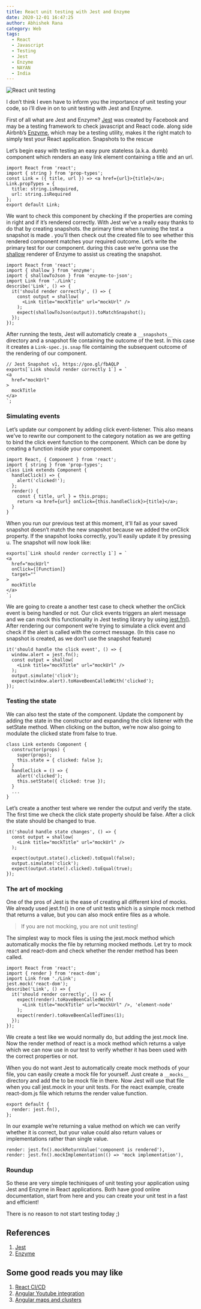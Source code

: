 ```yaml
---
title: React unit testing with Jest and Enzyme
date: 2020-12-01 16:47:25
author: Abhishek Rana
category: Web
tags:
  - React
  - Javascript
  - Testing
  - Jest
  - Enzyme
  - NAYAN
  - India
---
```


![React unit testing](/blog/Web/react-unit-test/banner.jpeg)

I don’t think I even have to inform you the importance of unit testing your code, so i’ll dive in on to unit testing with Jest and Enzyme.

First of all what are Jest and Enzyme? [Jest](https://jestjs.io/) was created by Facebook and may be a testing framework to check javascript and React code. along side Airbnb’s [Enzyme](https://enzymejs.github.io/enzyme/index.html), which may be a testing utility, makes it the right match to simply test your React application.
Snapshots to the rescue

Let’s begin easy with testing an easy pure stateless (a.k.a. dumb) component which renders an easy link element containing a title and an url.
```
import React from 'react';
import { string } from 'prop-types';
const Link = ({ title, url }) => <a href={url}>{title}</a>;
Link.propTypes = {
  title: string.isRequired,
  url: string.isRequired
};
export default Link;
```

We want to check this component by checking if the properties are coming in right and if it’s rendered correctly. With Jest we've a really easy thanks to do that by creating snapshots. the primary time when running the test a snapshot is made . you'll then check out the created file to see whether this rendered component matches your required outcome. Let’s write the primary test for our component. during this case we’re gonna use the [shallow](https://enzymejs.github.io/enzyme/docs/api/shallow.html) renderer of Enzyme to assist us creating the snapshot.
```
import React from 'react';
import { shallow } from 'enzyme';
import { shallowToJson } from 'enzyme-to-json';
import Link from './Link';
describe('Link', () => {
  it('should render correctly', () => {
    const output = shallow(
      <Link title="mockTitle" url="mockUrl" />
    );
    expect(shallowToJson(output)).toMatchSnapshot();
  });
});
```

After running the tests, Jest will automaticly create a `__snapshots__` directory and a snapshot file containing the outcome of the test. In this case it creates a `Link-spec.js.snap` file containing the subsequent outcome of the rendering of our component.
```
// Jest Snapshot v1, https://goo.gl/fbAQLP
exports[`Link should render correctly 1`] = `
<a
  href="mockUrl"
>
  mockTitle
</a>
`;
```


### Simulating events
Let’s update our component by adding click event-listener. This also means we've to rewrite our component to the category notation as we are getting to bind the click event function to the component. Which can be done by creating a function inside your component.
```
import React, { Component } from 'react';
import { string } from 'prop-types';
class Link extends Component {
  handleClick() => {
    alert('clicked!');
  };
  render() {
    const { title, url } = this.props;
    return <a href={url} onClick={this.handleClick}>{title}</a>;
  }
}
```

When you run our previous test at this moment, it'll fail as your saved snapshot doesn’t match the new snapshot because we added the onClick property. If the snapshot looks correctly, you'll easily update it by pressing u. The snapshot will now look like:
```
exports[`Link should render correctly 1`] = `
<a
  href="mockUrl"
  onClick={[Function]}
  target=""
>
  mockTitle
</a>
`;
```

We are going to create a another test case to check whether the onClick event is being handled or not. Our click events triggers an alert message and we can mock this functionality in Jest testing library by using [jest.fn()](https://jestjs.io/docs/en/jest-object). After rendering our component we’re trying to simulate a click event and check if the alert is called with the correct message. (In this case no snapshot is created, as we don’t use the snapshot feature)
```
it('should handle the click event', () => {
  window.alert = jest.fn();
  const output = shallow(
    <Link title="mockTitle" url="mockUrl" />
  );
  output.simulate('click');
  expect(window.alert).toHaveBeenCalledWith('clicked');
});
```

### Testing the state
We can also test the state of the component. Update the component by adding the state in the constructor and expanding the click listener with the setState method. When clicking on the button, we’re now also going to modulate the clicked state from false to true.
```
class Link extends Component {
  constructor(props) {
    super(props);
    this.state = { clicked: false };
  }
  handleClick = () => {
    alert('clicked');
    this.setState({ clicked: true });
  }
  ...
}
```

Let’s create a another test where we render the output and verify the state. The first time we check the click state property should be false. After a click the state should be changed to true.
```
it('should handle state changes', () => {
  const output = shallow(
    <Link title="mockTitle" url="mockUrl" />
  );
  
  expect(output.state().clicked).toEqual(false);
  output.simulate('click');
  expect(output.state().clicked).toEqual(true);
});
```

### The art of mocking
One of the pros of Jest is the ease of creating all different kind of mocks. We already used jest.fn() in one of unit tests which is a simple mock method that returns a value, but you can also mock entire files as a whole.

> If you are not mocking, you are not unit testing!

The simplest way to mock files is using the jest.mock method which automatically mocks the file by returning mocked methods. Let try to mock react and react-dom and check whether the render method has been called.
```
import React from 'react';
import { render } from 'react-dom';
import Link from './Link';
jest.mock('react-dom');
describe('Link', () => {
  it('should render correctly', () => {
    expect(render).toHaveBeenCalledWith(
      <Link title="mockTitle" url="mockUrl" />, 'element-node'
    );
    expect(render).toHaveBeenCalledTimes(1);
  });
});
```

We create a test like we would normally do, but adding the jest.mock line. Now the render method of react is a mock method which returns a valye which we can now use in our test to verify whether it has been used with the correct properties or not.

When you do not want Jest to automatically create mock methods of your file, you can easily create a mock file for yourself. Just create a `__mocks__` directory and add the to be mock file in there. Now Jest will use that file when you call jest.mock in your unit tests. For the react example, create react-dom.js file which returns the render value function.
```
export default {
  render: jest.fn(),
};
```

In our example we’re returning a value method on which we can verify whether it is correct, but your value could also return values or implementations rather than single value.
```
render: jest.fn().mockReturnValue('component is rendered'),
render: jest.fn().mockImplementation(() => 'mock implementation'),
```

### Roundup
So these are very simple techiniques of unit testing your application using Jest and Enzyme in React applications. Both have good online documentation, start from here and you can create your unit test in a fast and efficient!

There is no reason to not start testing today ;)

## References
1. [Jest](https://jestjs.io/)
2. [Enzyme](https://enzymejs.github.io/enzyme/index.html)

## Some good reads you may like
1. [React CI/CD](https://nayan.co/blog/Web/react-cicd/)
2. [Angular Youtube integration](https://nayan.co/blog/Web/angular-youtube/)
3. [Angular maps and clusters](https://nayan.co/blog/Web/angular-maps/)
